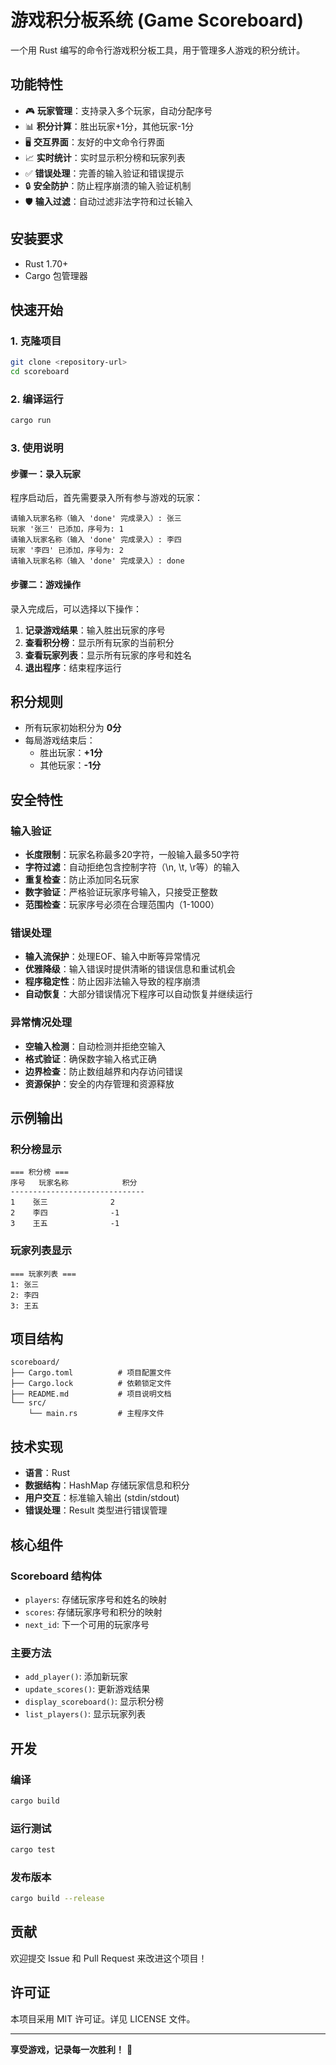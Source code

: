 # 游戏积分板系统 (Game Scoreboard)

一个用 Rust 编写的命令行游戏积分板工具，用于管理多人游戏的积分统计。

## 功能特性

- 🎮 **玩家管理**：支持录入多个玩家，自动分配序号
- 📊 **积分计算**：胜出玩家+1分，其他玩家-1分
- 🖥️ **交互界面**：友好的中文命令行界面
- 📈 **实时统计**：实时显示积分榜和玩家列表
- ✅ **错误处理**：完善的输入验证和错误提示
- 🔒 **安全防护**：防止程序崩溃的输入验证机制
- 🛡️ **输入过滤**：自动过滤非法字符和过长输入

## 安装要求

- Rust 1.70+ 
- Cargo 包管理器

## 快速开始

### 1. 克隆项目

```bash
git clone <repository-url>
cd scoreboard
```

### 2. 编译运行

```bash
cargo run
```

### 3. 使用说明

#### 步骤一：录入玩家
程序启动后，首先需要录入所有参与游戏的玩家：

```
请输入玩家名称（输入 'done' 完成录入）: 张三
玩家 '张三' 已添加，序号为: 1
请输入玩家名称（输入 'done' 完成录入）: 李四
玩家 '李四' 已添加，序号为: 2
请输入玩家名称（输入 'done' 完成录入）: done
```

#### 步骤二：游戏操作
录入完成后，可以选择以下操作：

1. **记录游戏结果**：输入胜出玩家的序号
2. **查看积分榜**：显示所有玩家的当前积分
3. **查看玩家列表**：显示所有玩家的序号和姓名
4. **退出程序**：结束程序运行

## 积分规则

- 所有玩家初始积分为 **0分**
- 每局游戏结束后：
  - 胜出玩家：**+1分**
  - 其他玩家：**-1分**

## 安全特性

### 输入验证
- **长度限制**：玩家名称最多20字符，一般输入最多50字符
- **字符过滤**：自动拒绝包含控制字符（\n, \t, \r等）的输入
- **重复检查**：防止添加同名玩家
- **数字验证**：严格验证玩家序号输入，只接受正整数
- **范围检查**：玩家序号必须在合理范围内（1-1000）

### 错误处理
- **输入流保护**：处理EOF、输入中断等异常情况
- **优雅降级**：输入错误时提供清晰的错误信息和重试机会
- **程序稳定性**：防止因非法输入导致的程序崩溃
- **自动恢复**：大部分错误情况下程序可以自动恢复并继续运行

### 异常情况处理
- **空输入检测**：自动检测并拒绝空输入
- **格式验证**：确保数字输入格式正确
- **边界检查**：防止数组越界和内存访问错误
- **资源保护**：安全的内存管理和资源释放

## 示例输出

### 积分榜显示
```
=== 积分榜 ===
序号   玩家名称            积分
------------------------------
1    张三              2
2    李四              -1
3    王五              -1
```

### 玩家列表显示
```
=== 玩家列表 ===
1: 张三
2: 李四
3: 王五
```

## 项目结构

```
scoreboard/
├── Cargo.toml          # 项目配置文件
├── Cargo.lock          # 依赖锁定文件
├── README.md           # 项目说明文档
└── src/
    └── main.rs         # 主程序文件
```

## 技术实现

- **语言**：Rust
- **数据结构**：HashMap 存储玩家信息和积分
- **用户交互**：标准输入输出 (stdin/stdout)
- **错误处理**：Result 类型进行错误管理

## 核心组件

### Scoreboard 结构体
- `players`: 存储玩家序号和姓名的映射
- `scores`: 存储玩家序号和积分的映射
- `next_id`: 下一个可用的玩家序号

### 主要方法
- `add_player()`: 添加新玩家
- `update_scores()`: 更新游戏结果
- `display_scoreboard()`: 显示积分榜
- `list_players()`: 显示玩家列表

## 开发

### 编译
```bash
cargo build
```

### 运行测试
```bash
cargo test
```

### 发布版本
```bash
cargo build --release
```

## 贡献

欢迎提交 Issue 和 Pull Request 来改进这个项目！

## 许可证

本项目采用 MIT 许可证。详见 LICENSE 文件。

---

**享受游戏，记录每一次胜利！** 🎉